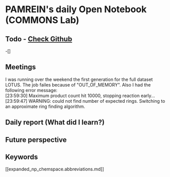 
# PAMREIN's daily Open Notebook (COMMONS Lab)

## Todo - [Check Github](https://github.com/orgs/commons-research/projects/2/views/1)
-[]


## Meetings
I was running over the weekend the first generation for the full dataset LOTUS.
The job failes because of "OUT_OF_MEMORY". 
Also I had the following error message:  
[23:59:30] Maximum product count hit 10000, stopping reaction early...  
[23:59:47] WARNING: could not find number of expected rings. Switching to an approximate ring finding algorithm.  



## Daily report (What did I learn?)



## Future perspective



## Keywords
[[expanded_np_chemspace.abbreviations.md]]
